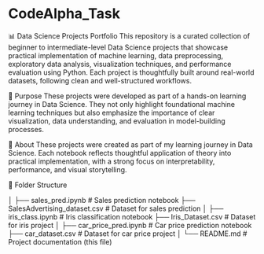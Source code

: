 # CodeAlpha_Task
📊 Data Science Projects Portfolio
This repository is a curated collection of beginner to intermediate-level Data Science projects that showcase practical implementation of machine learning, data preprocessing, exploratory data analysis, visualization techniques, and performance evaluation using Python. Each project is thoughtfully built around real-world datasets, following clean and well-structured workflows.

🌟 Purpose
These projects were developed as part of a hands-on learning journey in Data Science. They not only highlight foundational machine learning techniques but also emphasize the importance of clear visualization, data understanding, and evaluation in model-building processes.

🌟 About
These projects were created as part of my learning journey in Data Science. Each notebook reflects thoughtful application of theory into practical implementation, with a strong focus on interpretability, performance, and visual storytelling.

📁 Folder Structure

│
├── sales_pred.ipynb                # Sales prediction notebook
├── SalesAdvertising_dataset.csv    # Dataset for sales prediction
│
├── iris_class.ipynb                # Iris classification notebook
├── Iris_Dataset.csv                # Dataset for iris project
│
├── car_price_pred.ipynb            # Car price prediction notebook
├── car_dataset.csv                 # Dataset for car price project
│
└── README.md                       # Project documentation (this file)
